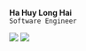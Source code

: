 **Ha Huy Long Hai**<br/>
`Software Engineer`


<img src="https://github-readme-stats.vercel.app/api/top-langs/?username=wonrax&hide=jupyter%20notebook,tex&layout=compact" />

<img src="https://hhai.dev/api/public/github-profile-views" />

